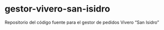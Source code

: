 # gestor-vivero-san-isidro
Repositorio del código fuente para el gestor de pedidos Vivero “San Isidro”
